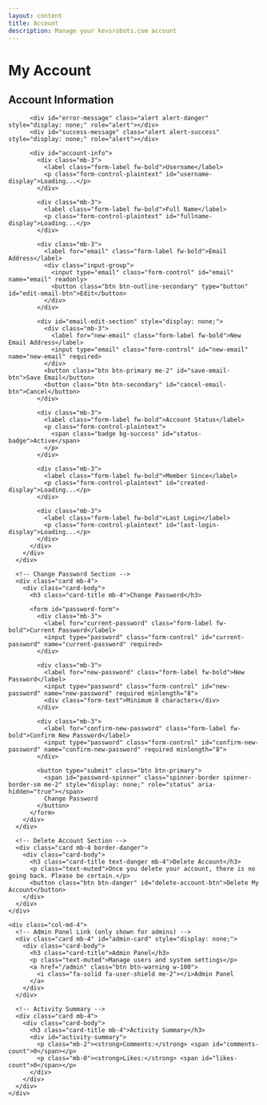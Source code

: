 ```yaml
---
layout: content
title: Account
description: Manage your kevsrobots.com account
---
```


# My Account

<div class="container mt-4">
  <div class="row">
    <div class="col-md-8">
      <div class="card mb-4">
        <div class="card-body">
          <h2 class="card-title mb-4">Account Information</h2>

          <div id="error-message" class="alert alert-danger" style="display: none;" role="alert"></div>
          <div id="success-message" class="alert alert-success" style="display: none;" role="alert"></div>

          <div id="account-info">
            <div class="mb-3">
              <label class="form-label fw-bold">Username</label>
              <p class="form-control-plaintext" id="username-display">Loading...</p>
            </div>

            <div class="mb-3">
              <label class="form-label fw-bold">Full Name</label>
              <p class="form-control-plaintext" id="fullname-display">Loading...</p>
            </div>

            <div class="mb-3">
              <label for="email" class="form-label fw-bold">Email Address</label>
              <div class="input-group">
                <input type="email" class="form-control" id="email" name="email" readonly>
                <button class="btn btn-outline-secondary" type="button" id="edit-email-btn">Edit</button>
              </div>
            </div>

            <div id="email-edit-section" style="display: none;">
              <div class="mb-3">
                <label for="new-email" class="form-label fw-bold">New Email Address</label>
                <input type="email" class="form-control" id="new-email" name="new-email" required>
              </div>
              <button class="btn btn-primary me-2" id="save-email-btn">Save Email</button>
              <button class="btn btn-secondary" id="cancel-email-btn">Cancel</button>
            </div>

            <div class="mb-3">
              <label class="form-label fw-bold">Account Status</label>
              <p class="form-control-plaintext">
                <span class="badge bg-success" id="status-badge">Active</span>
              </p>
            </div>

            <div class="mb-3">
              <label class="form-label fw-bold">Member Since</label>
              <p class="form-control-plaintext" id="created-display">Loading...</p>
            </div>

            <div class="mb-3">
              <label class="form-label fw-bold">Last Login</label>
              <p class="form-control-plaintext" id="last-login-display">Loading...</p>
            </div>
          </div>
        </div>
      </div>

      <!-- Change Password Section -->
      <div class="card mb-4">
        <div class="card-body">
          <h3 class="card-title mb-4">Change Password</h3>

          <form id="password-form">
            <div class="mb-3">
              <label for="current-password" class="form-label fw-bold">Current Password</label>
              <input type="password" class="form-control" id="current-password" name="current-password" required>
            </div>

            <div class="mb-3">
              <label for="new-password" class="form-label fw-bold">New Password</label>
              <input type="password" class="form-control" id="new-password" name="new-password" required minlength="8">
              <div class="form-text">Minimum 8 characters</div>
            </div>

            <div class="mb-3">
              <label for="confirm-new-password" class="form-label fw-bold">Confirm New Password</label>
              <input type="password" class="form-control" id="confirm-new-password" name="confirm-new-password" required minlength="8">
            </div>

            <button type="submit" class="btn btn-primary">
              <span id="password-spinner" class="spinner-border spinner-border-sm me-2" style="display: none;" role="status" aria-hidden="true"></span>
              Change Password
            </button>
          </form>
        </div>
      </div>

      <!-- Delete Account Section -->
      <div class="card mb-4 border-danger">
        <div class="card-body">
          <h3 class="card-title text-danger mb-4">Delete Account</h3>
          <p class="text-muted">Once you delete your account, there is no going back. Please be certain.</p>
          <button class="btn btn-danger" id="delete-account-btn">Delete My Account</button>
        </div>
      </div>
    </div>

    <div class="col-md-4">
      <!-- Admin Panel Link (only shown for admins) -->
      <div class="card mb-4" id="admin-card" style="display: none;">
        <div class="card-body">
          <h3 class="card-title">Admin Panel</h3>
          <p class="text-muted">Manage users and system settings</p>
          <a href="/admin" class="btn btn-warning w-100">
            <i class="fa-solid fa-user-shield me-2"></i>Admin Panel
          </a>
        </div>
      </div>

      <!-- Activity Summary -->
      <div class="card mb-4">
        <div class="card-body">
          <h3 class="card-title mb-4">Activity Summary</h3>
          <div id="activity-summary">
            <p class="mb-2"><strong>Comments:</strong> <span id="comments-count">0</span></p>
            <p class="mb-0"><strong>Likes:</strong> <span id="likes-count">0</span></p>
          </div>
        </div>
      </div>
    </div>
  </div>
</div>

<script src="/assets/js/chatter-api.js"></script>
<script>
  let currentUser = null;

  // Check if user is authenticated
  if (!ChatterAPI.isAuthenticated()) {
    window.location.href = '/login?return_to=/account';
  }

  // Load user data
  async function loadUserData() {
    try {
      currentUser = await ChatterAPI.getCurrentUser();

      // Display user info
      document.getElementById('username-display').textContent = currentUser.username;
      document.getElementById('fullname-display').textContent = `${currentUser.firstname} ${currentUser.lastname}`;
      document.getElementById('email').value = currentUser.email;
      document.getElementById('status-badge').textContent = currentUser.status.charAt(0).toUpperCase() + currentUser.status.slice(1);

      // Format dates
      const createdDate = new Date(currentUser.created_at);
      document.getElementById('created-display').textContent = createdDate.toLocaleDateString('en-US', {
        year: 'numeric', month: 'long', day: 'numeric'
      });

      if (currentUser.last_login) {
        const lastLoginDate = new Date(currentUser.last_login);
        document.getElementById('last-login-display').textContent = lastLoginDate.toLocaleString('en-US', {
          year: 'numeric', month: 'long', day: 'numeric', hour: '2-digit', minute: '2-digit'
        });
      } else {
        document.getElementById('last-login-display').textContent = 'Never';
      }

      // Show admin panel link if user is admin
      if (currentUser.type === 1) {
        document.getElementById('admin-card').style.display = 'block';
      }

      // Load activity data
      loadActivity();
    } catch (error) {
      ChatterAPI.displayError('error-message', 'Failed to load account information');
      console.error('Error loading user data:', error);
    }
  }

  // Load activity data
  async function loadActivity() {
    try {
      const activity = await ChatterAPI.getUserActivity();
      document.getElementById('comments-count').textContent = activity.comments_count || 0;
      document.getElementById('likes-count').textContent = activity.likes_count || 0;
    } catch (error) {
      console.error('Error loading activity:', error);
    }
  }

  // Email editing
  document.getElementById('edit-email-btn').addEventListener('click', () => {
    document.getElementById('email').readOnly = false;
    document.getElementById('edit-email-btn').style.display = 'none';
    document.getElementById('email-edit-section').style.display = 'block';
    document.getElementById('new-email').value = document.getElementById('email').value;
  });

  document.getElementById('cancel-email-btn').addEventListener('click', () => {
    document.getElementById('email').readOnly = true;
    document.getElementById('edit-email-btn').style.display = 'inline-block';
    document.getElementById('email-edit-section').style.display = 'none';
    document.getElementById('email').value = currentUser.email;
    ChatterAPI.hideError('error-message');
    ChatterAPI.hideError('success-message');
  });

  document.getElementById('save-email-btn').addEventListener('click', async () => {
    const newEmail = document.getElementById('new-email').value;

    ChatterAPI.hideError('error-message');
    ChatterAPI.hideError('success-message');

    try {
      await ChatterAPI.updateEmail(newEmail);
      ChatterAPI.displaySuccess('success-message', 'Email updated successfully!');
      document.getElementById('email').value = newEmail;
      document.getElementById('email').readOnly = true;
      document.getElementById('edit-email-btn').style.display = 'inline-block';
      document.getElementById('email-edit-section').style.display = 'none';
      currentUser.email = newEmail;
    } catch (error) {
      ChatterAPI.displayError('error-message', error);
    }
  });

  // Change password form
  document.getElementById('password-form').addEventListener('submit', async (e) => {
    e.preventDefault();

    const currentPassword = document.getElementById('current-password').value;
    const newPassword = document.getElementById('new-password').value;
    const confirmPassword = document.getElementById('confirm-new-password').value;

    ChatterAPI.hideError('error-message');
    ChatterAPI.hideError('success-message');

    // Validate passwords match
    if (newPassword !== confirmPassword) {
      ChatterAPI.displayError('error-message', 'New passwords do not match');
      return;
    }

    // Show spinner
    document.getElementById('password-spinner').style.display = 'inline-block';

    try {
      await ChatterAPI.changePassword(currentPassword, newPassword);
      ChatterAPI.displaySuccess('success-message', 'Password changed successfully!');

      // Clear form
      document.getElementById('password-form').reset();
    } catch (error) {
      ChatterAPI.displayError('error-message', error);
    } finally {
      document.getElementById('password-spinner').style.display = 'none';
    }
  });

  // Delete account
  document.getElementById('delete-account-btn').addEventListener('click', async () => {
    if (!confirm('Are you absolutely sure you want to delete your account? This action cannot be undone.')) {
      return;
    }

    if (!confirm('This will permanently delete all your data. Are you really sure?')) {
      return;
    }

    try {
      await ChatterAPI.deleteAccount();
      alert('Your account has been deleted.');
      window.location.href = '/';
    } catch (error) {
      ChatterAPI.displayError('error-message', error);
    }
  });

  // Load data on page load
  loadUserData();
</script>
